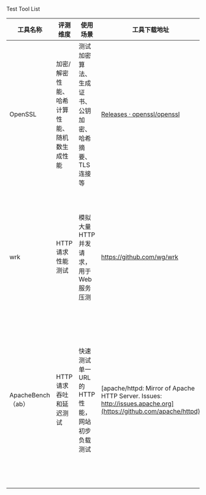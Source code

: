 Test Tool List

| 工具名称          | 评测维度                                    | 使用场景                                               | 工具下载地址                                                 | 关键指标                            | 关键指标的解释                                               | 备注                                                    |
| ----------------- | ------------------------------------------- | ------------------------------------------------------ | ------------------------------------------------------------ | ----------------------------------- | ------------------------------------------------------------ | ------------------------------------------------------- |
| OpenSSL           | 加密/解密性能、哈希计算性能、随机数生成性能 | 测试加密算法、生成证书、公钥加密、哈希摘要、TLS 连接等 | [Releases · openssl/openssl](https://github.com/openssl/openssl) | `speed` 测试结果（如 MB/s）         | 不同加密算法在不同数据块大小下的吞吐性能，如 AES-128-CBC 加密速度 | 可用于性能评测，也能生成证书与密钥                      |
| wrk               | HTTP 请求性能测试                           | 模拟大量 HTTP 并发请求，用于 Web 服务压测              | https://github.com/wg/wrk                                    | Latency、Requests/sec、Transfer/sec | Latency 为响应延迟，Requests/sec为每秒请求数量、Transfer/sec 为传输速度 | 支持多线程、Lua 脚本、轻量高效，用来测试web服务器性能   |
| ApacheBench（ab） | HTTP 请求吞吐和延迟测试                     | 快速测试单一 URL 的 HTTP 性能，网站初步负载测试        | [apache/httpd: Mirror of Apache HTTP Server. Issues: http://issues.apache.org](https://github.com/apache/httpd) | Requests/sec、Time/req              | Requests/sec 表示每秒请求数，Time/req 为平均每个请求耗时     | 轻量、命令简单，适合快速测试单一页面，测试web服务器性能 |
|                   |                                             |                                                        |                                                              |                                     |                                                              |                                                         |
|                   |                                             |                                                        |                                                              |                                     |                                                              |                                                         |
|                   |                                             |                                                        |                                                              |                                     |                                                              |                                                         |
|                   |                                             |                                                        |                                                              |                                     |                                                              |                                                         |
|                   |                                             |                                                        |                                                              |                                     |                                                              |                                                         |
|                   |                                             |                                                        |                                                              |                                     |                                                              |                                                         |

